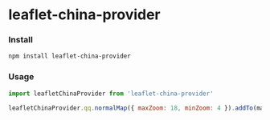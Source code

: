 # leaflet-china-provider

### Install

```bash
npm install leaflet-china-provider
```

### Usage

```js
import leafletChinaProvider from 'leaflet-china-provider'

leafletChinaProvider.qq.normalMap({ maxZoom: 18, minZoom: 4 }).addTo(map)
```
